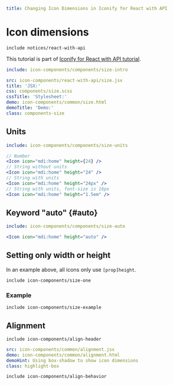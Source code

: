 ```yaml
title: Changing Icon Dimensions in Iconify for React with API
```

# Icon dimensions

`include notices/react-with-api`

This tutorial is part of [Iconify for React with API tutorial](./index.md).

```yaml
include: icon-components/components/size-intro
```

```yaml
src: icon-components/react-with-api/size.jsx
title: 'JSX:'
css: components/size.scss
cssTitle: 'Stylesheet:'
demo: icon-components/common/size.html
demoTitle: 'Demo:'
class: components-size
```

## Units

```yaml
include: icon-components/components/size-units
```

```jsx
// Number
<Icon icon="mdi:home" height={24} />
// String without units
<Icon icon="mdi:home" height="24" />
// String with units
<Icon icon="mdi:home" height="24px" />
// String with units, font-size is 16px
<Icon icon="mdi:home" height="1.5em" />
```

## Keyword "auto" {#auto}

```yaml
include: icon-components/components/size-auto
```

```jsx
<Icon icon="mdi:home" height="auto" />
```

## Setting only width or height

In an example above, all icons only use `[prop]height`.

`include icon-components/size-one`

### Example

`include icon-components/size-example`

## Alignment

`include icon-components/align-header`

```yaml
src: icon-components/common/alignment.jsx
demo: icon-components/common/alignment.html
demoHint: Using box-shadow to show icon dimensions
class: highlight-box
```

`include icon-components/align-behavior`
